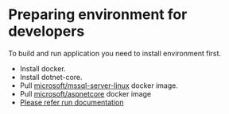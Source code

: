 # Preparing environment for developers

To build and run application you need to install environment first. 

* Install docker.
* Install dotnet-core.
* Pull [microsoft/mssql-server-linux](https://hub.docker.com/r/microsoft/mssql-server-linux/) docker image.
* Pull [microsoft/aspnetcore](https://hub.docker.com/r/microsoft/aspnetcore/) docker image
* [Please refer run documentation](../Documentation/build&run.md)

